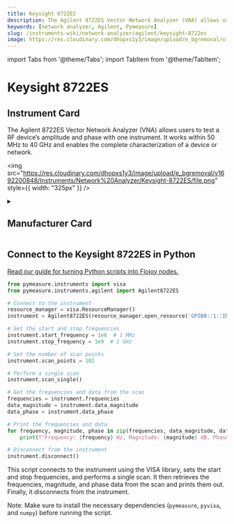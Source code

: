 ```yaml
---
title: Keysight 8722ES 
description: The Agilent 8722ES Vector Network Analyzer (VNA) allows users to test a RF device’s amplitude and phase with one instrument. It works within 50 MHz to 40 GHz and enables the complete characterization of a device or network.
keywords: [network analyzer, Agilent, Pymeasure]
slug: /instruments-wiki/network-analyzer/agilent/keysight-8722es
image: https://res.cloudinary.com/dhopxs1y3/image/upload/e_bgremoval/v1692200848/Instruments/Network%20Analyzer/Keysight-8722ES/file.png
---
```


import Tabs from '@theme/Tabs';
import TabItem from '@theme/TabItem';

# Keysight 8722ES 

## Instrument Card

<div className="flex">

<div>

The Agilent 8722ES Vector Network Analyzer (VNA) allows users to test a RF device’s amplitude and phase with one instrument. It works within 50 MHz to 40 GHz and enables the complete characterization of a device or network.

</div>

<img src="https://res.cloudinary.com/dhopxs1y3/image/upload/e_bgremoval/v1692200848/Instruments/Network%20Analyzer/Keysight-8722ES/file.png" style={{ width: "325px" }} />

</div>

<details>
<summary><h2>Manufacturer Card</h2></summary>

<img src="https://res.cloudinary.com/dhopxs1y3/image/upload/e_bgremoval/v1692126006/Instruments/Vendor%20Logos/Agilent.png" style={{ width: "100%", height: "150px",objectFit: "cover" }} />

Keysight Technologies, or Keysight, is an American company that manufactures electronics test and measurement equipment and software. <a href="https://www.keysight.com/us/en/home.html">Website</a>.

<ul>
  <li>Headquarters: USA</li>
  <li>Yearly Revenue (millions, USD): 5420.0</li>
</ul>
</details>

## Connect to the Keysight 8722ES  in Python

[Read our guide for turning Python scripts into Flojoy nodes.](https://docs.flojoy.ai/custom-nodes/creating-custom-node/)


<Tabs>
<TabItem value="Pymeasure" label="Pymeasure">


```python
from pymeasure.instruments import visa
from pymeasure.instruments.agilent import Agilent8722ES

# Connect to the instrument
resource_manager = visa.ResourceManager()
instrument = Agilent8722ES(resource_manager.open_resource('GPIB0::1::INSTR'))

# Set the start and stop frequencies
instrument.start_frequency = 1e6  # 1 MHz
instrument.stop_frequency = 1e9  # 1 GHz

# Set the number of scan points
instrument.scan_points = 101

# Perform a single scan
instrument.scan_single()

# Get the frequencies and data from the scan
frequencies = instrument.frequencies
data_magnitude = instrument.data_magnitude
data_phase = instrument.data_phase

# Print the frequencies and data
for frequency, magnitude, phase in zip(frequencies, data_magnitude, data_phase):
    print(f"Frequency: {frequency} Hz, Magnitude: {magnitude} dB, Phase: {phase} degrees")

# Disconnect from the instrument
instrument.disconnect()
```

This script connects to the instrument using the VISA library, sets the start and stop frequencies, and performs a single scan. It then retrieves the frequencies, magnitude, and phase data from the scan and prints them out. Finally, it disconnects from the instrument.

Note: Make sure to install the necessary dependencies (`pymeasure`, `pyvisa`, and `numpy`) before running the script.

</TabItem>
</Tabs>